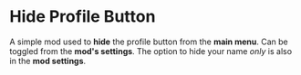 # Hide Profile Button

A simple mod used to **hide** the profile button from the **main menu**.
Can be toggled from the **mod's settings**.
The option to hide your name *only* is also in the **mod settings**.